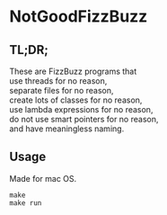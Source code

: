 # NotGoodFizzBuzz

## TL;DR;
These are FizzBuzz programs that  
use threads for no reason,   
separate files for no reason,   
create lots of classes for no reason,  
use lambda expressions for no reason,  
do not use smart pointers for no reason,   
and have meaningless naming.

## Usage
Made for mac OS. 
```
make
make run
```
